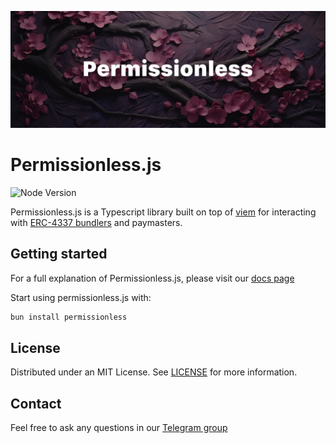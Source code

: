 <p align="center"><a href="https://docs.pimlico/permissionless"><img width="1000" title="Permissionless" src='./assets/banner.png' /></a></p>

# Permissionless.js

![Node Version](https://img.shields.io/badge/node-20.x-green)

Permissionless.js is a Typescript library built on top of [viem](https://viem.sh) for interacting with [ERC-4337 bundlers](https://eips.ethereum.org/EIPS/eip-4337) and paymasters.

## Getting started

For a full explanation of Permissionless.js, please visit our [docs page](https://docs.pimlico.io/)

Start using permissionless.js with:
```bash
bun install permissionless
```

## License

Distributed under an MIT License. See [LICENSE](./LICENSE) for more information.

## Contact

Feel free to ask any questions in our [Telegram group](https://t.me/pimlicoHQ)